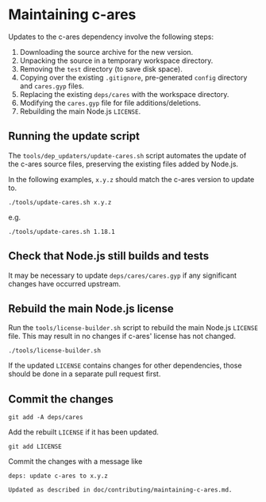 # Maintaining c-ares

Updates to the c-ares dependency involve the following steps:

1. Downloading the source archive for the new version.
2. Unpacking the source in a temporary workspace directory.
3. Removing the `test` directory (to save disk space).
4. Copying over the existing `.gitignore`, pre-generated `config` directory and
   `cares.gyp` files.
5. Replacing the existing `deps/cares` with the workspace directory.
6. Modifying the `cares.gyp` file for file additions/deletions.
7. Rebuilding the main Node.js `LICENSE`.

## Running the update script

The `tools/dep_updaters/update-cares.sh` script automates the update of
the c-ares source files, preserving the existing files added by Node.js.

In the following examples, `x.y.z` should match the c-ares version to update to.

```console
./tools/update-cares.sh x.y.z
```

e.g.

```console
./tools/update-cares.sh 1.18.1
```

## Check that Node.js still builds and tests

It may be necessary to update `deps/cares/cares.gyp` if any significant changes
have occurred upstream.

## Rebuild the main Node.js license

Run the `tools/license-builder.sh` script to rebuild the main Node.js `LICENSE`
file. This may result in no changes if c-ares' license has not changed.

```console
./tools/license-builder.sh
```

If the updated `LICENSE` contains changes for other dependencies, those should
be done in a separate pull request first.

## Commit the changes

```console
git add -A deps/cares
```

Add the rebuilt `LICENSE` if it has been updated.

```console
git add LICENSE
```

Commit the changes with a message like

```text
deps: update c-ares to x.y.z

Updated as described in doc/contributing/maintaining-c-ares.md.
```
